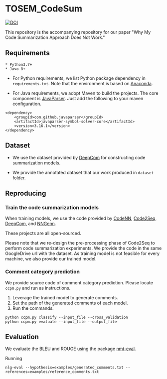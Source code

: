 # TOSEM_CodeSum
[![DOI](https://zenodo.org/badge/DOI/10.5281/zenodo.4133474.svg)](https://doi.org/10.5281/zenodo.4133474)

This repository is the accompanying repository for our paper "Why My Code Summarization Approach Does Not Work."

## Requirements
```
* Python3.7+
* Java 8+
```

* For Python requirements, we list Python package dependency in `requirements.txt`. Note that the environment is based on [Anaconda](https://www.anaconda.com/).


* For Java requirements, we adopt Maven to build the projects. The core component is [JavaParser](https://github.com/javaparser/javaparser). Just add the following to your maven configuration.

```
<dependency>
    <groupId>com.github.javaparser</groupId>
    <artifactId>javaparser-symbol-solver-core</artifactId>
    <version>3.16.1</version>
</dependency>
```

## Dataset

* We use the dataset provided by [DeepCom](https://github.com/tech-srl/code2seq) for constructing code summarization models.

* We provide the annotated dataset that our work produced in `dataset` folder.

## Reproducing

### Train the code summarization models
When training models, we use the code provided by [CodeNN](https://github.com/sriniiyer/codenn), [Code2Seq](https://github.com/tech-srl/code2seq), [DeepCom](https://github.com/xing-hu/EMSE-DeepCom), and [NNGenn](https://github.com/Tbabm/nngen).

These projects are all open-sourced.

Please note that we re-design the pre-processing phase of Code2Seq to perform code summarization experiments. We provide the code in the same GoogleDrive url with the dataset. As training model is not feasible for every machine, we also provide our trained model.


### Comment category prediction
We provide source code of comment category prediction. Please locate `ccpm.py` and run as instructions.
1. Leverage the trained model to generate comments.
2. Set the path of the generated comments of each model.
3. Run the commands.
```
python ccpm.py classify --input_file --cross_validation
python ccpm.py evaluate --input_file --output_file
```

## Evaluation
We evaluate the BLEU and ROUGE using the package [nmt-eval](https://github.com/Maluuba/nlg-eval).

Running
```
nlg-eval --hypothesis=examples/generated_comments.txt --references=examples/reference_comments.txt
```

